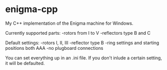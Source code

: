# enigma-cpp

My C++ implementation of the Enigma machine for Windows.

Currently supported parts:
-rotors from I to V
-reflectors type B and C

Default settings:
-rotors I, II, III
-reflector type B
-ring settings and starting positions both AAA
-no plugboard connections

You can set everything up in an .ini file. If you don't inlude a certain setting, it will be defaulted.
